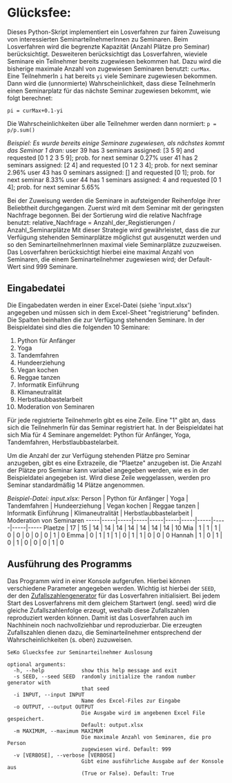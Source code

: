 # Glücksfee: 

Dieses Python-Skript implementiert ein Losverfahren zur fairen Zuweisung von interessierten SeminarteilnehmerInnen zu Seminaren. Beim Losverfahren wird die begrenzte Kapazität (Anzahl Plätze pro Seminar) berücksichtigt. Desweiteren berücksichtigt das Losverfahren, wieviele Seminare ein Teilnehmer bereits zugewiesen bekommen hat. Dazu wird die bisherige maximale Anzahl von zugewiesen Seminaren benutzt: `curMax`. Eine TeilnehmerIn `i` hat bereits `yi` viele Seminare zugewiesen bekommen. Dann wird die (unnormierte) Wahrscheinlichkeit, dass diese TeilnehmerIn einen Seminarplatz für das nächste Seminar zugewiesen bekommt, wie folgt berechnet:

`pi = curMax+0.1-yi`

Die Wahrscheinlichkeiten über alle Teilnehmer werden dann normiert: `p = p/p.sum()`

_Beispiel: Es wurde bereits einige Seminare zugewiesen, als nächstes kommt das Seminar 1 dran:_
    user 39 has 3 seminars assigned: [3 5 9] and requested [0 1 2 3 5 9]; prob. for next seminar 0.27%
    user 41 has 2 seminars assigned: [2 4] and requested [0 1 2 3 4]; prob. for next seminar 2.96%
    user 43 has 0 seminars assigned: [] and requested [0 1]; prob. for next seminar 8.33%
    user 44 has 1 seminars assigned: 4 and requested [0 1 4]; prob. for next seminar 5.65%
    
Bei der Zuweisung werden die Seminare in aufsteigender Reihenfolge ihrer Beliebtheit durchgegangen. Zuerst wird mit dem Seminar mit der geringsten Nachfrage begonnen. Bei der Sortierung wird die relative Nachfrage benutzt: relative_Nachfrage = Anzahl_der_Registierungen / Anzahl_Seminarplätze
Mit dieser Strategie wird gewährleistet, dass die zur Verfügung stehenden Seminarplätze möglichst gut ausgenutzt werden und so den SeminarteilnehmerInnen maximal viele Seminarplätze zuzuzweisen. Das Losverfahren berücksichtigt hierbei eine maximal Anzahl von Seminaren, die einem Seminarteilnehmer zugewiesen wird; der Default-Wert sind 999 Seminare.

## Eingabedatei
Die Eingabedaten werden in einer Excel-Datei (siehe 'input.xlsx') angegeben und müssen sich in dem Excel-Sheet "registrierung" befinden. Die Spalten beinhalten die zur Verfügung stehenden Seminare. In der Beispieldatei sind dies die folgenden 10 Seminare:
1. Python für Anfänger	
2. Yoga	
3. Tandemfahren	
4. Hundeerziehung	
5. Vegan kochen	
6. Reggae tanzen	
7. Informatik Einführung	
8. Klimaneutralität	
9. Herbstlaubbastelarbeit	
10. Moderation von Seminaren

Für jede registrierte TeilnehmerIn gibt es eine Zeile. Eine "1" gibt an, dass sich die TeilnehmerIn für das Seminar registriert hat. In der Beispieldatei hat sich Mia für 4 Seminare angemeldet: Python für Anfänger, Yoga, Tandemfahren, Herbstlaubbastelarbeit.

Um die Anzahl der zur Verfügung stehenden Plätze pro Seminar anzugeben, gibt es eine Extrazeile, die "Plaetze" anzugeben ist. Die Anzahl der Plätze pro Seminar kann variabel angegeben werden, wie es in der Beispieldatei angegeben ist. Wird diese Zeile weggelassen, werden pro Seminar standardmäßig 14 Plätze angenommen.

_Beispiel-Datei: input.xlsx:_
Person	| Python für Anfänger | Yoga | Tandemfahren | Hundeerziehung | Vegan kochen | Reggae tanzen | Informatik Einführung | Klimaneutralität | Herbstlaubbastelarbeit | Moderation von Seminaren
-----|-----|-----|-----|-----|-----|-----|-----|-----|-----|-----
Plaetze | 17 | 15 | 14 | 14 | 14 | 14 | 14 | 14 | 14 | 10
Mia | 1 | 1 | 1 | 0 | 0 | 0 | 0 | 0 | 1 | 0
Emma | 0 | 1 | 1 | 1 | 0 | 1 | 1 | 0 | 0 | 0
Hannah | 1 | 0 | 1 | 0 | 1 | 0 | 0 | 0 | 1 | 0

## Ausführung des Programms
Das Programm wird in einer Konsole aufgerufen. Hierbei können verschiedene Parameter angegeben werden. Wichtig ist hierbei der `SEED`, der den [Zufallszahlengenerator](https://de.wikipedia.org/wiki/Zufallszahlengenerator) für das Losverfahren initialisiert. Bei jedem Start des Losverfahrens mit dem gleichem Startwert (engl. seed) wird die gleiche Zufallszahlenfolge erzeugt, weshalb diese Zufallszahlen reproduziert werden können. Damit ist das Losverfahren auch im Nachhinein noch nachvollziehbar und reproduzierbar. Die erzeugten Zufallszahlen dienen dazu, die Seminarteilnehmer entsprechend der Wahrscheinlichkeiten (s. oben) zuzuweisen.


```
SeKo Gluecksfee zur Seminarteilnehmer Auslosung

optional arguments:
  -h, --help            show this help message and exit
  -s SEED, --seed SEED  randomly initialize the random number generator with
                        that seed
  -i INPUT, --input INPUT
                        Name des Excel-Files zur Eingabe
  -o OUTPUT, --output OUTPUT
                        Die Ausgabe wird im angebenen Excel File gespeichert.
                        Default: output.xlsx
  -m MAXIMUM, --maximum MAXIMUM
                        Die maximale Anzahl von Seminaren, die pro Person
                        zugewiesen wird. Default: 999
  -v [VERBOSE], --verbose [VERBOSE]
                        Gibt eine ausführliche Ausgabe auf der Konsole aus
                        (True or False). Default: True
```
